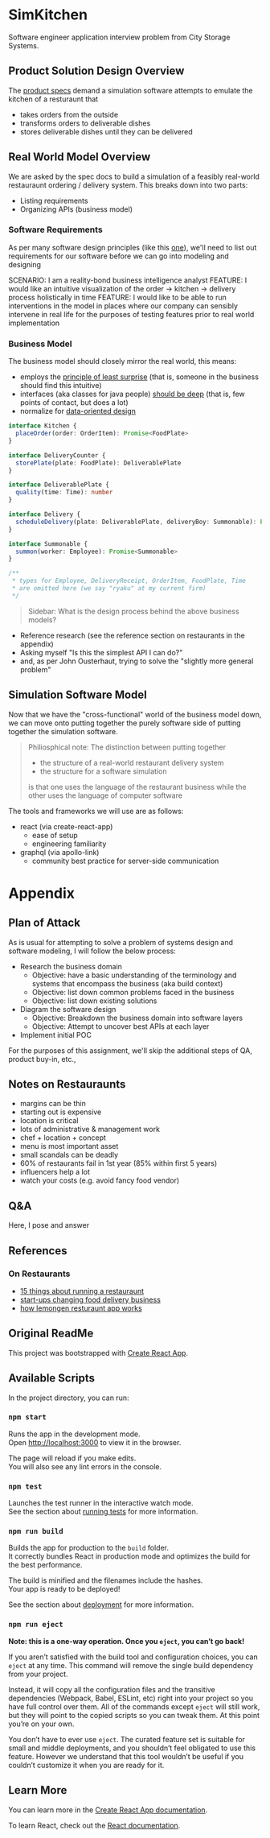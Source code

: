 # SimKitchen

Software engineer application interview problem from City Storage Systems.

## Product Solution Design Overview

The [product specs](./Software_Engineering_Challenge.pdf) demand a simulation software attempts to emulate the kitchen of a resturaunt that

- takes orders from the outside
- transforms orders to deliverable dishes
- stores deliverable dishes until they can be delivered

## Real World Model Overview

We are asked by the spec docs to build a simulation of a feasibly real-world restauraunt ordering / delivery system. This breaks down into two parts:

- Listing requirements
- Organizing APIs (business model)

### Software Requirements
  
As per many software design principles (like this [one](https://www.intertech.com/Blog/principles-of-good-software-design/)), we'll need to list out requirements for our software before we can go into modeling and designing

SCENARIO: I am a reality-bond business intelligence analyst
FEATURE: I would like an intuitive visualization of the order -> kitchen -> delivery process holistically in time
FEATURE: I would like to be able to run interventions in the model in places where our company can sensibly intervene in real life for the purposes of testing features prior to real world implementation

### Business Model

The business model should closely mirror the real world, this means:

- employs the [principle of least surprise](https://en.wikipedia.org/wiki/Principle_of_least_astonishment) (that is, someone in the business should find this intuitive)
- interfaces (aka classes for java people) [should be deep](https://web.stanford.edu/~ouster/cgi-bin/cs190-winter18/lecture.php?topic=modularDesign) (that is, few points of contact, but does a lot)
- normalize for [data-oriented design](http://www.dataorienteddesign.com/dodbook/)

```typescript
interface Kitchen {
  placeOrder(order: OrderItem): Promise<FoodPlate>
}

interface DeliveryCounter {
  storePlate(plate: FoodPlate): DeliverablePlate
}

interface DeliverablePlate {
  quality(time: Time): number
}

interface Delivery {
  scheduleDelivery(plate: DeliverablePlate, deliveryBoy: Summonable): Promise<DeliveryReceipt>
}

interface Summonable {
  summon(worker: Employee): Promise<Summonable>
}

/**
 * types for Employee, DeliveryReceipt, OrderItem, FoodPlate, Time
 * are omitted here (we say "ryaku" at my current firm)
 */
```

>Sidebar: What is the design process behind the above business models?

- Reference research (see the reference section on restaurants in the appendix)
- Asking myself "Is this the simplest API I can do?"
- and, as per John Ousterhaut, trying to solve the "slightly more general problem"

## Simulation Software Model

Now that we have the "cross-functional" world of the business model down, we can move onto putting together the purely software side of putting together the simulation software. 

> Philiosphical note: The distinction between putting together 
> - the structure of a real-world restaurant delivery system 
> - the structure for a software simulation
> 
>is that one uses the language of the restaurant business while the other uses the language of computer software

The tools and frameworks we will use are as follows:

- react (via create-react-app)
  - ease of setup
  - engineering familiarity
- graphql (via apollo-link)
  - community best practice for server-side communication


# Appendix

## Plan of Attack

As is usual for attempting to solve a problem of systems design and software modeling, I will follow the below process:

- Research the business domain
  - Objective: have a basic understanding of the terminology and systems that encompass the business (aka build context)
  - Objective: list down common problems faced in the business
  - Objective: list down existing solutions
- Diagram the software design
  - Objective: Breakdown the business domain into software layers
  - Objective: Attempt to uncover best APIs at each layer
- Implement initial POC

For the purposes of this assignment, we'll skip the additional steps of QA, product buy-in, etc.,

## Notes on Restauraunts

- margins can be thin
- starting out is expensive
- location is critical
- lots of administrative & management work
- chef + location + concept
- menu is most important asset
- small scandals can be deadly
- 60% of restaurants fail in 1st year (85% within first 5 years) 
- influencers help a lot
- watch your costs (e.g. avoid fancy food vendor)

## Q&A

Here, I pose and answer 

## References

### On Restaurants
- [15 things about running a restauraunt](https://www.youtube.com/watch?v=fG0SMjbwU9c)
- [start-ups changing food delivery business](https://www.youtube.com/watch?v=GISuXBG-GQQ)
- [how lemongen resturaunt app works](https://www.youtube.com/watch?v=q8mvILXJzyk)

## Original ReadMe

This project was bootstrapped with [Create React App](https://github.com/facebook/create-react-app).

## Available Scripts

In the project directory, you can run:

### `npm start`

Runs the app in the development mode.<br>
Open [http://localhost:3000](http://localhost:3000) to view it in the browser.

The page will reload if you make edits.<br>
You will also see any lint errors in the console.

### `npm test`

Launches the test runner in the interactive watch mode.<br>
See the section about [running tests](https://facebook.github.io/create-react-app/docs/running-tests) for more information.

### `npm run build`

Builds the app for production to the `build` folder.<br>
It correctly bundles React in production mode and optimizes the build for the best performance.

The build is minified and the filenames include the hashes.<br>
Your app is ready to be deployed!

See the section about [deployment](https://facebook.github.io/create-react-app/docs/deployment) for more information.

### `npm run eject`

**Note: this is a one-way operation. Once you `eject`, you can’t go back!**

If you aren’t satisfied with the build tool and configuration choices, you can `eject` at any time. This command will remove the single build dependency from your project.

Instead, it will copy all the configuration files and the transitive dependencies (Webpack, Babel, ESLint, etc) right into your project so you have full control over them. All of the commands except `eject` will still work, but they will point to the copied scripts so you can tweak them. At this point you’re on your own.

You don’t have to ever use `eject`. The curated feature set is suitable for small and middle deployments, and you shouldn’t feel obligated to use this feature. However we understand that this tool wouldn’t be useful if you couldn’t customize it when you are ready for it.

## Learn More

You can learn more in the [Create React App documentation](https://facebook.github.io/create-react-app/docs/getting-started).

To learn React, check out the [React documentation](https://reactjs.org/).
